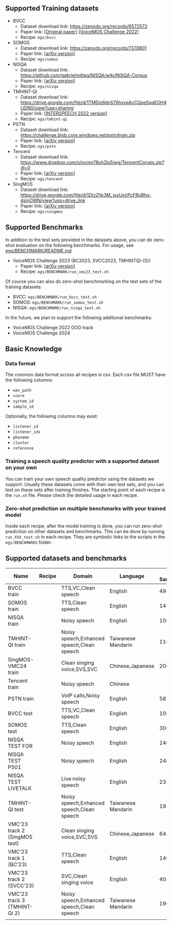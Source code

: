 ## Supported Training datasets

- BVCC
    - Dataset download link: https://zenodo.org/records/6572573
    - Paper link: [[Original paper](https://arxiv.org/abs/2105.02373)] [[VoiceMOS Challenge 2022](https://arxiv.org/abs/2203.11389)]
    - Recipe: `egs/bvcc`
- SOMOS
    - Dataset download link: https://zenodo.org/records/7378801
    - Paper link: [[arXiv version](https://arxiv.org/abs/2204.03040)]
    - Recipe: `egs/somos`
- NISQA
    - Dataset download link: https://github.com/gabrielmittag/NISQA/wiki/NISQA-Corpus
    - Paper link: [[arXiv version](https://arxiv.org/abs/2104.09494)]
    - Recipe: `egs/nisqa`
- TMHINT-QI
    - Dataset download link: https://drive.google.com/file/d/1TMDiz6dnS76hxyeAcCQxeSqqEOH4UDN0/view?usp=sharing
    - Paper link: [[INTERSPEECH 2022 version](https://www.isca-speech.org/archive/pdfs/interspeech_2022/chen22i_interspeech.pdf)]
    - Recipe: `egs/tmhint-qi`
- PSTN
    - Dataset download link: https://challenge.blob.core.windows.net/pstn/train.zip
    - Paper link: [[arXiv version](https://arxiv.org/abs/2007.14598)]
    - Recipe: `egs/pstn`
- Tencent
    - Dataset download link: https://www.dropbox.com/s/ocmn78uh2lu5iwg/TencentCorups.zip?dl=0
    - Paper link: [[arXiv version](https://arxiv.org/abs/2203.16032)]
    - Recipe: `egs/tencent`
- SingMOS
    - Dataset download link: https://drive.google.com/file/d/1DtzZhk3M_jsxUxirPcFRoBhq-dsinOWN/view?usp=drive_link
    - Paper link: [[arXiv version](https://arxiv.org/abs/2406.10911)]
    - Recipe: `egs/singmos`

## Supported Benchmarks

In addition to the test sets provided in the datasets above, you can do zero-shot evaluation on the following benchmarks.
For usage, see [egs/BENCHMARK/README.md](egs/BENCHMARK)

- VoiceMOS Challenge 2023 (BC2023, SVCC2023, TMHINTQI-(S))
    - Paper link: [[arXiv version](https://arxiv.org/abs/2310.02640)]
    - Recipe: `egs/BENCHMARK/run_vmc23_test.sh`

Of course you can also do zero-shot benchmarking on the test sets of the training datasets:

- BVCC: `egs/BENCHMARK/run_bvcc_test.sh`
- SOMOS: `egs/BENCHMARK/run_somos_test.sh`
- NISQA: `egs/BENCHMARK/run_nisqa_test.sh`
    
In the future, we plan to support the following additional benchmarks:

- VoiceMOS Challenge 2022 OOD track
- VoiceMOS Challenge 2024

## Basic Knowledge

### Data format

The common data format across all recipes is csv. Each csv file MUST have the following columns:

- `wav_path`
- `score`
- `system_id`
- `sample_id`

Optionally, the following columns may exist:

- `listener_id`
- `listener_idx`
- `phoneme`
- `cluster`
- `reference`

### Training a speech quality predictor with a supported dataset on your own

You can train your own speech quality predictor using the datasets we support. Usually these datasets come with their own test sets, and you can test on these sets after training finishes. The starting point of each recipe is the `run.sh` file. Please check the detailed usage in each recipe.

### Zero-shot prediction on multiple benchmarks with your trained model

Inside each recipe, after the model training is done, you can run zero-shot prediction on other datasets and benchmarks. This can be done by running `run_XXX_test.sh` in each recipe. They are symbolic links to the scripts in the `egs/BENCHMARKS` folder.


## Supported datasets and benchmarks

| Name                          | Recipe | Domain                                    | Language           | # Samples |
|-------------------------------|--------|-------------------------------------------|--------------------|-----------|
| BVCC train                    |        | TTS,VC,Clean speech                       | English            | 4944      |
| SOMOS train                   |        | TTS,Clean speech                          | English            | 14100     |
| NISQA train                   |        | Noisy speech                              | English            | 10000     |
| TMHINT-QI train               |        | Noisy speech,Enhanced speech,Clean speech | Taiwanese Mandarin | 11644     |
| SingMOS-VMC24 train           |        | Clean singing voice,SVS,SVC               | Chinese,Japanese   | 2000      |
| Tencent train                 |        | Noisy speech                              | Chinese            |           |
| PSTN train                    |        | VoIP calls,Noisy speech                   | English            | 58710     |
| BVCC test                     |        | TTS,VC,Clean speech                       | English            | 1066      |
| SOMOS test                    |        | TTS,Clean speech                          | English            | 3000      |
| NISQA TEST FOR                |        | Noisy speech                              | English            | 240       |
| NISQA TEST P501               |        | Noisy speech                              | English            | 240       |
| NISQA TEST LIVETALK           |        | Live noisy speech                         | English            | 232       |
| TMHINT-QI test                |        | Noisy speech,Enhanced speech,Clean speech | Taiwanese Mandarin | 1978      |
| VMC’23 track 2 (SingMOS test) |        | Clean singing voice,SVC,SVS               | Chinese,Japanese   | 645       |
| VMC’23 track 1 (BC’23)        |        | TTS,Clean speech                          | English            | 1460      |
| VMC’23 track 2 (SVCC’23)      |        | SVC,Clean singing voice                   | English            | 4040      |
| VMC’23 track 3 (TMHINT-QI 2)  |        | Noisy speech,Enhanced speech,Clean speech | Taiwanese Mandarin | 1960      |
|                               |        |                                           |                    |           |